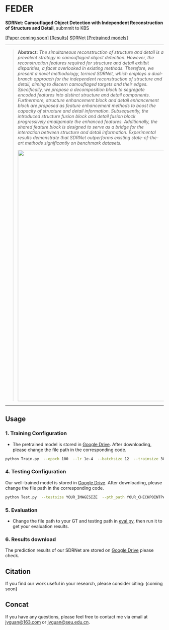 # FEDER
**SDRNet: Camouflaged Object Detection with Independent Reconstruction of Structure and Detail**, submmit to KBS

[[Paper coming soon](https)] [[Results](https://drive.google.com/drive/folders/1Pho42bHiBhVR0l9KzdOFQgqLzr8mSv9e?usp=sharing)] SDRNet
[[Pretrained models](https://drive.google.com/file/d/1MONpM9auqGlRoyaOKUe6wJgLZ-E6A4Dc/view?usp=sharing)]

---
> **Abstract:** *The simultaneous reconstruction of structure and detail is a prevalent strategy in camouflaged object detection. However, the reconstruction features required for structure and detail exhibit disparities, a facet overlooked in existing methods. Therefore, we present a novel methodology, termed SDRNet, which employs a dual-branch approach for the independent reconstruction of structure and detail, aiming to discern camouflaged targets and their edges. Specifically, we propose a decomposition block to segregate encoded features into distinct structure and detail components. Furthermore, structure enhancement block and detail enhancement block are proposed as feature enhancement methods to boost the capacity of structure and detail information. Subsequently, the introduced structure fusion block and detail fusion block progressively amalgamate the enhanced features. Additionally, the shared feature block is designed to serve as a bridge for the interaction between structure and detail information. Experimental results demonstrate that SDRNet outperforms existing state-of-the-art methods significantly on benchmark datasets.*
>
> <p align="center">
> <img width="800" src="Framework.png">
> </p>
---

## Usage

### 1. Training Configuration

- The pretrained model is stored in [Google Drive]([[https://drive.google.com/file/d/1MONpM9auqGlRoyaOKUe6wJgLZ-E6A4Dc/view?usp=sharing]]). After downloading, please change the file path in the corresponding code.
```bash
python Train.py  --epoch 100  --lr 1e-4  --batchsize 12  --trainsize 384  --train_root YOUR_TRAININGSETPATH  --val_root  YOUR_VALIDATIONSETPATH  --save_path YOUR_CHECKPOINTPATH
```

### 4. Testing Configuration

Our well-trained model is stored in [Google Drive]([[https://drive.google.com/file/d/1MONpM9auqGlRoyaOKUe6wJgLZ-E6A4Dc/view?usp=sharing]]). After downloading, please change the file path in the corresponding code.
```bash
python Test.py  --testsize YOUR_IMAGESIZE  --pth_path YOUR_CHECKPOINTPATH 
```

### 5. Evaluation

- Change the file path to your GT and testing path in [eval.py]([https://github.com/DengPingFan/CODToolbox](https://github.com/whyandbecause/SDRNet/edit/main/evaltools/eval.py)), then run it to get your evaluation results.

### 6. Results download

The prediction results of our SDRNet are stored on [Google Drive]([[https://drive.google.com/file/d/1MONpM9auqGlRoyaOKUe6wJgLZ-E6A4Dc/view?usp=sharing]]) please check.

## Citation
If you find our work useful in your research, please consider citing:
{coming soon}

## Concat
If you have any questions, please feel free to contact me via email at jvguan@163.com or jvguan@seu.edu.cn.
